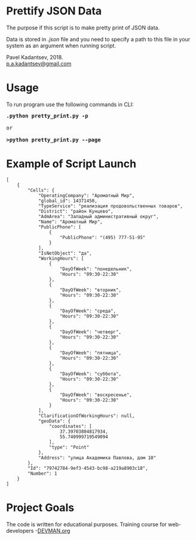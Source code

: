 # Prettify JSON Data

The purpose if this script is to make pretty print of JSON data.

Data is stored in <i>.json</i> file and you need to specify a path to this file in your system as an argument when running script.


Pavel Kadantsev, 2018. <br/>
p.a.kadantsev@gmail.com


# Usage

To run program use the following commands in CLI:

<pre>
<b>.python pretty_print.py -p <filepath></b>

or

<b>>python pretty_print.py --page <filepath></b>
</pre>


# Example of Script Launch

```
[
    {
        "Cells": {
            "OperatingCompany": "Ароматный Мир",
            "global_id": 14371450,
            "TypeService": "реализация продовольственных товаров",
            "District": "район Кунцево",
            "AdmArea": "Западный административный округ",
            "Name": "Ароматный Мир",
            "PublicPhone": [
                {
                    "PublicPhone": "(495) 777-51-95"
                }
            ],
            "IsNetObject": "да",
            "WorkingHours": [
                {
                    "DayOfWeek": "понедельник",
                    "Hours": "09:30-22:30"
                },
                {
                    "DayOfWeek": "вторник",
                    "Hours": "09:30-22:30"
                },
                {
                    "DayOfWeek": "среда",
                    "Hours": "09:30-22:30"
                },
                {
                    "DayOfWeek": "четверг",
                    "Hours": "09:30-22:30"
                },
                {
                    "DayOfWeek": "пятница",
                    "Hours": "09:30-22:30"
                },
                {
                    "DayOfWeek": "суббота",
                    "Hours": "09:30-22:30"
                },
                {
                    "DayOfWeek": "воскресенье",
                    "Hours": "09:30-22:30"
                }
            ],
            "ClarificationOfWorkingHours": null,
            "geoData": {
                "coordinates": [
                    37.39703804817934,
                    55.740999719549094
                ],
                "type": "Point"
            },
            "Address": "улица Академика Павлова, дом 10"
        },
        "Id": "79742784-9ef3-4543-bc98-a219a8903c18",
        "Number": 1
    }
]
```

# Project Goals

The code is written for educational purposes. Training course for web-developers -[DEVMAN.org](https://devman.org)
